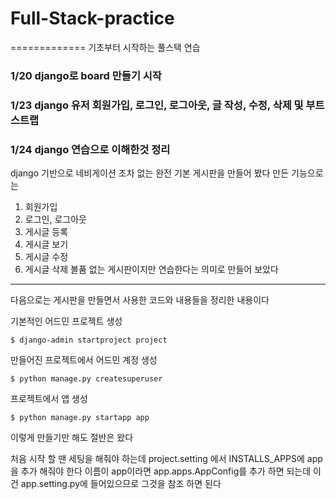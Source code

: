 # Full-Stack-practice
=============
기초부터 시작하는 풀스택 연습


 
### 1/20 django로 board 만들기 시작

### 1/23 django 유저 회원가입, 로그인, 로그아웃, 글 작성, 수정, 삭제 및 부트스트랩 

### 1/24 django 연습으로 이해한것 정리

django 기반으로 네비게이션 조차 없는 완전 기본 게시판을 만들어 봤다
만든 기능으로는
1. 회원가입
2. 로그인, 로그아웃
3. 게시글 등록
4. 게시글 보기
5. 게시글 수정
6. 게시글 삭제
볼품 없는 게시판이지만 연습한다는 의미로 만들어 보았다
------------
다음으로는 
게시판을 만들면서 사용한 코드와 내용들을 정리한 내용이다

기본적인 어드민 프로젝트 생성
```
$ django-admin startproject project
```

만들어진 프로젝트에서
어드민 계정 생성
```
$ python manage.py createsuperuser 
```

프로젝트에서 앱 생성
```
$ python manage.py startapp app
```

이렇게 만들기만 해도 절반은 왔다

처음 시작 할 땐 세팅을 해줘야 하는데
project.setting 에서  INSTALLS_APPS에 app을 추가 해줘야 한다
이름이 app이라면 app.apps.AppConfig를 추가 하면 되는데 이건
app.setting.py에 들어있으므로 그것을 참조 하면 된다

